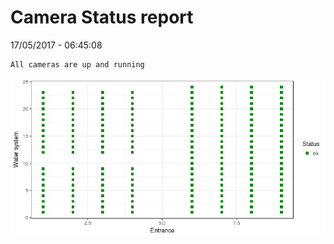 Camera Status report
================
17/05/2017 - 06:45:08

    All cameras are up and running

![](camreport_files/figure-markdown_github/unnamed-chunk-2-1.png)

